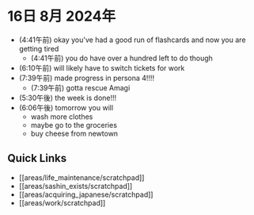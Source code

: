 # 16日 8月 2024年
- (4:41午前) okay you've had a good run of flashcards and now you are getting tired
  - (4:41午前) you do have over a hundred left to do though
- (6:10午前) will likely have to switch tickets for work
- (7:39午前) made progress in persona 4!!!!
  - (7:39午前) gotta rescue Amagi
- (5:30午後) the week is done!!!
- (6:06午後) tomorrow you will
  - wash more clothes
  - maybe go to the groceries
  - buy cheese from newtown






  



## Quick Links
- [[areas/life_maintenance/scratchpad]]
- [[areas/sashin_exists/scratchpad]]
- [[areas/acquiring_japanese/scratchpad]]
- [[areas/work/scratchpad]]
